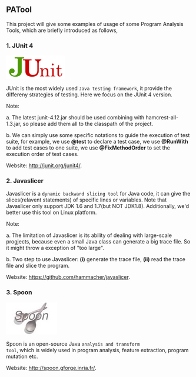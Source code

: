 ## PATool
This project will give some examples of usage of some Program Analysis Tools, which are briefly introduced as follows,

### 1. JUnit 4

 ![junit](imgs/junit.png)

JUnit is the most widely used <code>Java testing framework</code>, it provide the differeny strategies of testing. Here we focus on the JUnit 4 version.

Note: 

a. The latest junit-4.12.jar should be used combining with hamcrest-all-1.3.jar, so please add them all to the classpath of the project. 

b. We can simply use some specific notations to guide the execution of test suite, for example, we use <b>@test</b> to declare a test case, we use <b>@RunWith</b> to add test cases to one suite, we use <b>@FixMethodOrder</b> to set the execution order of test cases.

Website: <a href="http://junit.org/junit4/">http://junit.org/junit4/</a>.

### 2. Javaslicer
Javaslicer is a <code>dynamic backward slicing tool</code> for Java code, it can give the slices(relavent statements) of specific lines or variables. Note that Javaslicer only support JDK 1.6 and 1.7(but NOT JDK1.8). Additionally, we'd better use this tool on Linux platform.

Note: 

a. The limitation of Javaslicer is its ability of dealing with large-scale progjects, because even a small Java class can generate a big trace file. So it might throw a exception of "too large".

b. Two step to use Javaslicer: <b>(i)</b> generate the trace file, <b>(ii)</b> read the trace file and slice the program.

Website: <a href="https://github.com/hammacher/javaslicer">https://github.com/hammacher/javaslicer</a>.

### 3. Spoon

![spoon](imgs/spoon.jpg)

Spoon is an open-source Java <code>analysis and transform tool</code>, which is widely used in program analysis, feature extraction, program mutation etc.

Website: <a href="http://spoon.gforge.inria.fr/">http://spoon.gforge.inria.fr/</a>.
